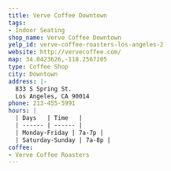 ```yaml
---
title: Verve Coffee Downtown
tags:
- Indoor Seating
shop_name: Verve Coffee Downtown
yelp_id: verve-coffee-roasters-los-angeles-2
website: http://vervecoffee.com/
map: 34.0423626,-118.2567205
type: Coffee Shop
city: Downtown
address: |-
  833 S Spring St.
  Los Angeles, CA 90014
phone: 213-455-5991
hours: |
  | Days   | Time   |
  | ------ | ------ |
  | Monday-Friday | 7a-7p |
  | Saturday-Sunday | 7a-8p |
coffee:
- Verve Coffee Roasters
---
```


